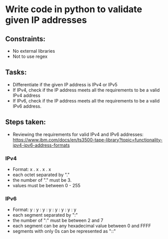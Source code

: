 # Write code in python to validate given IP addresses

## Constraints:
- No external libraries
- Not to use regex

## Tasks:
- Differentiate if the given IP address is IPv4 or IPv5
- If IPv4, check if the IP address meets all the requirements to be a valid IPv4 address
- If IPv6, check if the IP address meets all the requirements to be a valid IPv6 address. 

## Steps taken:
- Reviewing the requirements for valid IPv4 and IPv6 addresses: https://www.ibm.com/docs/en/ts3500-tape-library?topic=functionality-ipv4-ipv6-address-formats

### IPv4
- Format:  x . x . x . x
- each octet separated by "."
- the number of "." must be 3.
- values must be between 0 - 255

### IPv6
- Format: y : y : y : y : y : y : y : y
- each segment separated by ":"
- the number of ":" must be between 2 and 7
- each segment can be any hexadecimal value between 0 and FFFF
- segments with only 0s can be represented as "::"

